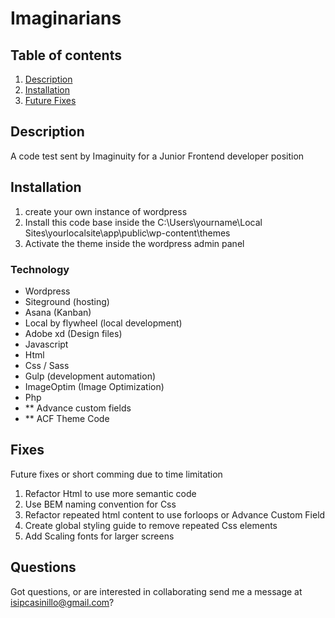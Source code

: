 # Imaginarians

## Table of contents

1. [Description](#Description)
2. [Installation](#Instructions)
3. [Future Fixes](#Fixes)

## Description

A code test sent by Imaginuity for a Junior Frontend developer position

## Installation

1. create your own instance of wordpress
2. Install this code base inside the  C:\Users\yourname\Local Sites\yourlocalsite\app\public\wp-content\themes
3. Activate the theme inside the wordpress admin panel

### Technology

- Wordpress
- Siteground (hosting)
- Asana (Kanban)
- Local by flywheel (local development)
- Adobe xd (Design files)
- Javascript
- Html
- Css / Sass
- Gulp (development automation)
- ImageOptim (Image Optimization) 
- Php
- ** Advance custom fields
- ** ACF Theme Code


## Fixes

Future fixes or short comming due to time limitation
1. Refactor Html to use more semantic code
2. Use BEM naming convention for Css
3. Refactor repeated html content to use forloops or Advance Custom Field
4. Create global styling guide to remove repeated Css elements
5. Add Scaling fonts for larger screens

## Questions

Got questions, or are interested in collaborating send me a message at isipcasinillo@gmail.com?

